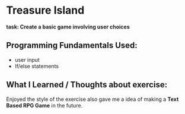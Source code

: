 # Treasure Island

**task: Create a basic game involving user choices**

## Programming Fundamentals Used:

- user input
- If/else statements

## What I Learned / Thoughts about exercise:

Enjoyed the style of the exercise also gave me a idea of making a **Text Based RPG Game** in the future.